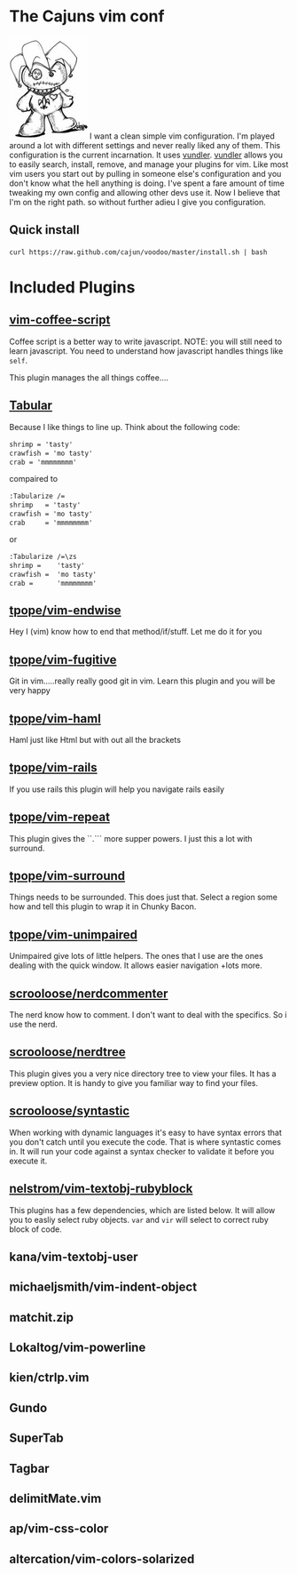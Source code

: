 # The Cajuns vim conf
![voodoo](https://github.com/cajun/voodoo/raw/master/voodoo.jpg)
I want a clean simple vim configuration.  I'm played around a lot with different
settings and never really liked any of them.  This configuration is the current
incarnation.  It uses [vundler](https://github.com/gmarik/vundle).
[vundler](https://github.com/gmarik/vundle) allows you to easily search,
install, remove, and manage your plugins for vim.  Like most vim users you start
out by pulling in someone else's configuration and you don't know what the hell
anything is doing.  I've spent a fare amount of time tweaking my own config and
allowing other devs use it. Now I believe that I'm on the right path.  so
without further adieu I give you configuration.


## Quick install
``curl https://raw.github.com/cajun/voodoo/master/install.sh | bash``

# Included Plugins

## [vim-coffee-script](https://github.com/kchmck/vim-coffee-script)

Coffee script is a better way to write javascript.  NOTE: you will still need to
learn javascript.  You need to understand how javascript handles things like
`self`.

This plugin manages the all things coffee....

## [Tabular](https://github.com/godlygeek/tabular)

Because I like things to line up.  Think about the following code:
```
shrimp = 'tasty'
crawfish = 'mo tasty'
crab = 'mmmmmmmm'
```

compaired to
```
:Tabularize /=
shrimp   = 'tasty'
crawfish = 'mo tasty'
crab     = 'mmmmmmmm'
```

or

```
:Tabularize /=\zs
shrimp =    'tasty'
crawfish =  'mo tasty'
crab =      'mmmmmmmm'
```

## [tpope/vim-endwise](https://github.com/tpope/vim-endwise)
Hey I (vim) know how to end that method/if/stuff.  Let me do it for you

## [tpope/vim-fugitive](https://github.com/tpope/vim-fugitive)
Git in vim.....really really good git in vim.  Learn this plugin and you will be
very happy

## [tpope/vim-haml](https://github.com/tpope/vim-haml)
Haml just like Html but with out all the brackets

## [tpope/vim-rails](https://github.com/tpope/vim-rails)
If you use rails this plugin will help you navigate rails easily

## [tpope/vim-repeat](https://github.com/tpope/vim-repeat)
This plugin gives the ``.``` more supper powers.  I just this a lot with
surround.

## [tpope/vim-surround](https://github.com/tpope/vim-surround)
Things needs to be surrounded.  This does just that.  Select a region some how
and tell this plugin to wrap it in Chunky Bacon.

## [tpope/vim-unimpaired](https://github.com/tpope/vim-unimpaired)
Unimpaired give lots of little helpers.  The ones that I use are the ones
dealing with the quick window.  It allows easier navigation +lots more.

## [scrooloose/nerdcommenter](https://github.com/scrooloose/nerdcommenter)
The nerd know how to comment.  I don't want to deal with the specifics. So i use
the nerd.

## [scrooloose/nerdtree](https://github.com/scrooloose/nerdtree)
This plugin gives you a very nice directory tree to view your files.  It has
a preview option. It is handy to give you familiar way to find your files.

## [scrooloose/syntastic](https://github.com/scrooloose/syntastic)
When working with dynamic languages it's easy to have syntax errors that you
don't catch until you execute the code.  That is where syntastic comes in.  It
will run your code against a syntax checker to validate it before you execute
it.

## [nelstrom/vim-textobj-rubyblock](https://github.com/nelstrom/vim-textobj-rubyblock)
This plugins has a few dependencies, which are listed below.  It will allow you
to easliy select ruby objects.  `var` and `vir` will select to correct ruby
block of code.

## kana/vim-textobj-user
## michaeljsmith/vim-indent-object
## matchit.zip
## Lokaltog/vim-powerline
## kien/ctrlp.vim
## Gundo
## SuperTab
## Tagbar
## delimitMate.vim
## ap/vim-css-color
## altercation/vim-colors-solarized
